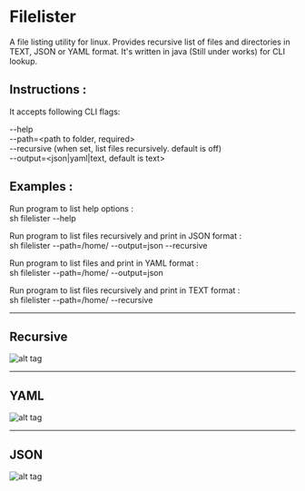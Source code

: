 # Filelister
A file listing utility for linux. Provides recursive list of files and directories in TEXT, JSON or YAML format. It's written in java (Still under works) for CLI lookup.


## Instructions : 

It accepts following CLI flags:<br>

--help  <print help> <br>
--path=<path to folder, required><br>
--recursive  (when set, list files recursively.  default is off)<br>
--output=<json|yaml|text, default is text><br>

## Examples : 

Run program to list help options :<br>
sh filelister --help<br>

Run program to list files recursively and print in JSON format :<br>
sh filelister --path=/home/ --output=json --recursive<br>

Run program to list files and print in YAML format :<br>
sh filelister --path=/home/ --output=json <br>

Run program to list files recursively and print in TEXT format :<br>
sh filelister --path=/home/ --recursive


---
## Recursive
![alt tag](http://chintansh.com/img/portfolio/w3p2.png)

---
## YAML
![alt tag](http://chintansh.com/img/portfolio/w3p3.png)

---
## JSON
![alt tag](http://chintansh.com/img/portfolio/w3p4.png)
